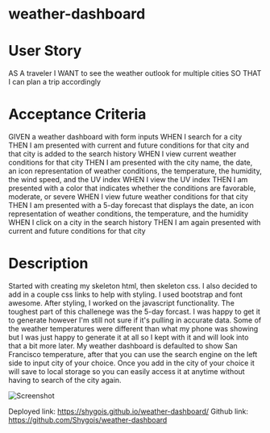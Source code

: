 # weather-dashboard

# User Story
AS A traveler
I WANT to see the weather outlook for multiple cities
SO THAT I can plan a trip accordingly

# Acceptance Criteria
GIVEN a weather dashboard with form inputs
WHEN I search for a city
THEN I am presented with current and future conditions for that city and that city is added to the search history
WHEN I view current weather conditions for that city
THEN I am presented with the city name, the date, an icon representation of weather conditions, the temperature, the humidity, the wind speed, and the UV index
WHEN I view the UV index
THEN I am presented with a color that indicates whether the conditions are favorable, moderate, or severe
WHEN I view future weather conditions for that city
THEN I am presented with a 5-day forecast that displays the date, an icon representation of weather conditions, the temperature, and the humidity
WHEN I click on a city in the search history
THEN I am again presented with current and future conditions for that city

# Description
Started with creating my skeleton html, then skeleton css. I also decided to add in a couple css links to help with styling. I used bootstrap and font awesome. After styling, I worked on the javascript functionality. The toughest part of this challenege was the 5-day forcast. I was happy to get it to generate however I'm still not sure if it's pulling in accurate data. Some of the weather temperatures were different than what my phone was showing but I was just happy to generate it at all so I kept with it and will look into that a bit more later. My weather dashboard is defaulted to show San Francisco temperature, after that you can use the search engine on the left side to input city of your choice. Once you add in the city of your choice it will save to local storage so you can easily access it at anytime without having to search of the city again. 

![Screenshot](https://user-images.githubusercontent.com/77821135/111095128-0bd30000-84fa-11eb-8d46-c08c5e5d3d1c.png)

Deployed link: https://shygois.github.io/weather-dashboard/
Github link: https://github.com/Shygois/weather-dashboard

